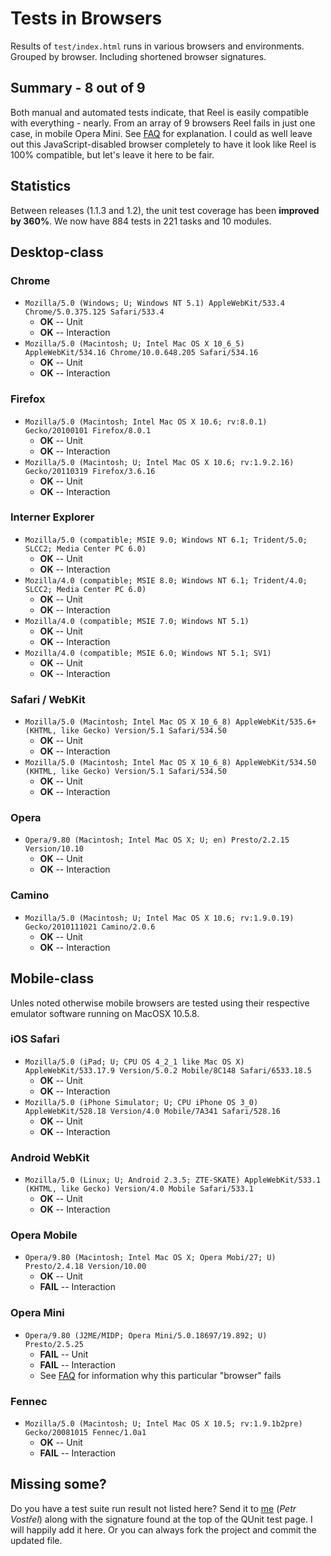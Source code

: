Tests in Browsers
=================

Results of `test/index.html` runs in various browsers and environments. Grouped by browser. Including shortened browser signatures.


Summary - 8 out of 9
--------------------

Both manual and automated tests indicate, that Reel is easily compatible with everything - nearly.
From an array of 9 browsers Reel fails in just one case, in mobile Opera Mini. See [FAQ][FAQ] for explanation.
I could as well leave out this JavaScript-disabled browser completely to have it look like Reel is 100% compatible, but let's leave it here to be fair.


Statistics
----------

Between releases (1.1.3 and 1.2), the unit test coverage has been **improved by 360%**. We now have 884 tests in 221 tasks and 10 modules.


Desktop-class
-------------

### Chrome

* `Mozilla/5.0 (Windows; U; Windows NT 5.1) AppleWebKit/533.4 Chrome/5.0.375.125 Safari/533.4`
  * **OK** -- Unit
  * **OK** -- Interaction
* `Mozilla/5.0 (Macintosh; U; Intel Mac OS X 10_6_5) AppleWebKit/534.16 Chrome/10.0.648.205 Safari/534.16`
  * **OK** -- Unit
  * **OK** -- Interaction


### Firefox

* `Mozilla/5.0 (Macintosh; Intel Mac OS X 10.6; rv:8.0.1) Gecko/20100101 Firefox/8.0.1`
  * **OK** -- Unit
  * **OK** -- Interaction
* `Mozilla/5.0 (Macintosh; U; Intel Mac OS X 10.6; rv:1.9.2.16) Gecko/20110319 Firefox/3.6.16`
  * **OK** -- Unit
  * **OK** -- Interaction


### Interner Explorer

* `Mozilla/5.0 (compatible; MSIE 9.0; Windows NT 6.1; Trident/5.0; SLCC2; Media Center PC 6.0)`
  * **OK** -- Unit
  * **OK** -- Interaction
* `Mozilla/4.0 (compatible; MSIE 8.0; Windows NT 6.1; Trident/4.0; SLCC2; Media Center PC 6.0)`
  * **OK** -- Unit
  * **OK** -- Interaction
* `Mozilla/4.0 (compatible; MSIE 7.0; Windows NT 5.1)`
  * **OK** -- Unit
  * **OK** -- Interaction
* `Mozilla/4.0 (compatible; MSIE 6.0; Windows NT 5.1; SV1)`
  * **OK** -- Unit
  * **OK** -- Interaction


### Safari / WebKit

* `Mozilla/5.0 (Macintosh; Intel Mac OS X 10_6_8) AppleWebKit/535.6+ (KHTML, like Gecko) Version/5.1 Safari/534.50`
  * **OK** -- Unit
  * **OK** -- Interaction
* `Mozilla/5.0 (Macintosh; Intel Mac OS X 10_6_8) AppleWebKit/534.50 (KHTML, like Gecko) Version/5.1 Safari/534.50`
  * **OK** -- Unit
  * **OK** -- Interaction


### Opera

* `Opera/9.80 (Macintosh; Intel Mac OS X; U; en) Presto/2.2.15 Version/10.10`
  * **OK** -- Unit
  * **OK** -- Interaction


### Camino
* `Mozilla/5.0 (Macintosh; U; Intel Mac OS X 10.6; rv:1.9.0.19) Gecko/2010111021 Camino/2.0.6`
  * **OK** -- Unit
  * **OK** -- Interaction


Mobile-class
------------

Unles noted otherwise mobile browsers are tested using their respective emulator software running on MacOSX 10.5.8.


### iOS Safari

* `Mozilla/5.0 (iPad; U; CPU OS 4_2_1 like Mac OS X) AppleWebKit/533.17.9 Version/5.0.2 Mobile/8C148 Safari/6533.18.5`
  * **OK** -- Unit
  * **OK** -- Interaction
* `Mozilla/5.0 (iPhone Simulator; U; CPU iPhone OS 3_0) AppleWebKit/528.18 Version/4.0 Mobile/7A341 Safari/528.16`
  * **OK** -- Unit
  * **OK** -- Interaction


### Android WebKit

* `Mozilla/5.0 (Linux; U; Android 2.3.5; ZTE-SKATE) AppleWebKit/533.1 (KHTML, like Gecko) Version/4.0 Mobile Safari/533.1`
  * **OK** -- Unit
  * **OK** -- Interaction


### Opera Mobile

* `Opera/9.80 (Macintosh; Intel Mac OS X; Opera Mobi/27; U) Presto/2.4.18 Version/10.00`
  * **OK** -- Unit
  * **FAIL** -- Interaction


### Opera Mini

* `Opera/9.80 (J2ME/MIDP; Opera Mini/5.0.18697/19.892; U) Presto/2.5.25`
  * **FAIL** -- Unit
  * **FAIL** -- Interaction
  * See [FAQ][FAQ] for information why this particular "browser" fails


### Fennec

* `Mozilla/5.0 (Macintosh; U; Intel Mac OS X 10.5; rv:1.9.1b2pre) Gecko/20081015 Fennec/1.0a1`
  * **OK** -- Unit
  * **FAIL** -- Interaction


Missing some?
-------------
Do you have a test suite run result not listed here? Send it to [me][pisi] (_Petr Vostřel_) along with the signature found at the top of the QUnit test page. I will happily add it here.
Or you can always fork the project and commit the updated file.



[FAQ]:http://wiki.github.com/pisi/Reel/faq
[pisi]:mailto:petr@vostrel.cz
